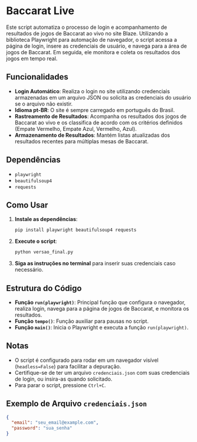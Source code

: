 # Baccarat Live 

Este script automatiza o processo de login e acompanhamento de resultados de jogos de Baccarat ao vivo no site Blaze. Utilizando a biblioteca Playwright para automação de navegador, o script acessa a página de login, insere as credenciais de usuário, e navega para a área de jogos de Baccarat. Em seguida, ele monitora e coleta os resultados dos jogos em tempo real.

## Funcionalidades

- **Login Automático**: Realiza o login no site utilizando credenciais armazenadas em um arquivo JSON ou solicita as credenciais do usuário se o arquivo não existir.
- **Idioma pt-BR**: O site é sempre carregado em português do Brasil.
- **Rastreamento de Resultados**: Acompanha os resultados dos jogos de Baccarat ao vivo e os classifica de acordo com os critérios definidos (Empate Vermelho, Empate Azul, Vermelho, Azul).
- **Armazenamento de Resultados**: Mantém listas atualizadas dos resultados recentes para múltiplas mesas de Baccarat.

## Dependências

- `playwright`
- `beautifulsoup4`
- `requests`

## Como Usar

1. **Instale as dependências**:

    ```bash
    pip install playwright beautifulsoup4 requests
    ```

2. **Execute o script**:

    ```bash
    python versao_final.py
    ```

3. **Siga as instruções no terminal** para inserir suas credenciais caso necessário.

## Estrutura do Código

- **Função `run(playwright)`**: Principal função que configura o navegador, realiza login, navega para a página de jogos de Baccarat, e monitora os resultados.
- **Função `tempo()`**: Função auxiliar para pausas no script.
- **Função `main()`**: Inicia o Playwright e executa a função `run(playwright)`.

## Notas

- O script é configurado para rodar em um navegador visível (`headless=False`) para facilitar a depuração.
- Certifique-se de ter um arquivo `credenciais.json` com suas credenciais de login, ou insira-as quando solicitado.
- Para parar o script, pressione `Ctrl+C`.

## Exemplo de Arquivo `credenciais.json`

```json
{
  "email": "seu_email@example.com",
  "password": "sua_senha"
}

